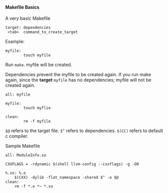 #### Makefile Basics

A very basic Makefile


```
target: dependencies
 <tab>  command_to_create_target   
```

Example:
```
myfile:
        touch myfile
```

Run `make`. myfile will be created.

Dependencies prevent the myfile to be created again. If you run make again, since  the **target** `myfile` has no dependencies; myfile will not be created again.

```
all: myfile

myfile: 
        touch myflie
        
clean: 
        rm -f myfile
```

`$@` refers to the target file.
`$^` refers to dependencies.
`$(CC)` refers to default c compiler.

Sample Makefile
```
all: ModuleInfo.so

CXXFLAGS = -rdynamic $(shell llvm-config --cxxflags) -g -O0

%.so: %.o
    $(CXX) -dylib -flat_namespace -shared $^ -o $@
clean:
    rm -f *.o *~ *.so
```





